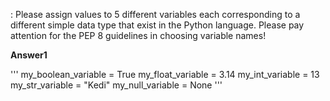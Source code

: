 : Please assign values to 5 different variables each corresponding to a different simple
data type that exist in the Python language. Please pay attention for the PEP 8 guidelines in
choosing variable names!

**Answer1**

'''
my_boolean_variable = True
my_float_variable = 3.14
my_int_variable = 13
my_str_variable = "Kedi"
my_null_variable = None
'''